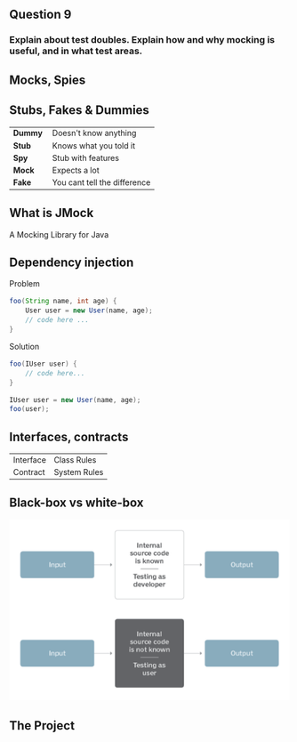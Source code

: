 <!-- slide -->
## Question 9
### Explain about test doubles. Explain how and why mocking is useful, and in what test areas.

<!-- slide -->

## Mocks, Spies
## Stubs, Fakes & Dummies

|||
|---|---|
| **Dummy** | Doesn't know anything |
| **Stub** | Knows what you told it |
| **Spy** | Stub with features |
| **Mock** | Expects a lot |
| **Fake** | You cant tell the difference |

<!-- slide --->

## What is JMock
A Mocking Library for Java

<!-- slide --->

## Dependency injection
Problem
```java
foo(String name, int age) {
    User user = new User(name, age);
    // code here ...
}
```

Solution
```java
foo(IUser user) {
    // code here...
}
```
```java
IUser user = new User(name, age);
foo(user);
```

<!-- slide --->

## Interfaces, contracts
|||
|---|---|
|Interface| Class Rules |
|Contract| System Rules |

<!-- slide --->

## Black-box vs white-box
![white vs black box](../assets/white-vs-black-box.png)

<!-- slide --->

## The Project